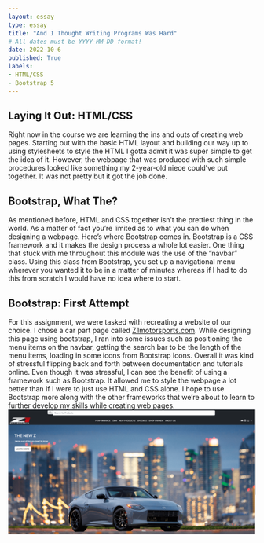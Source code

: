 ```yaml
---
layout: essay
type: essay
title: "And I Thought Writing Programs Was Hard"
# All dates must be YYYY-MM-DD format!
date: 2022-10-6
published: True
labels:
- HTML/CSS
- Bootstrap 5
---
```

<h2>Laying It Out: HTML/CSS</h2>
Right now in the course we are learning the ins and outs of creating web pages. Starting out with the basic HTML layout and building our way up to using stylesheets to style the HTML I gotta admit it was super simple to get the idea of it. However, the webpage that was produced with such simple procedures looked like something my 2-year-old niece could’ve put together. It was not pretty but it got the job done. 
<h2>Bootstrap, What The?</h2>
As mentioned before, HTML and CSS together isn’t the prettiest thing in the world. As a matter of fact you’re limited as to what you can do when designing a webpage. Here’s where Bootstrap comes in. Bootstrap is a CSS framework and it makes the design process a whole lot easier. One thing that stuck with me throughout this module was the use of the “navbar” class. Using this class from Bootstrap, you set up a navigational menu wherever you wanted it to be in a matter of minutes whereas if I had to do this from scratch I would have no idea where to start.
<h2>Bootstrap: First Attempt</h2>
For this assignment, we were tasked with recreating a website of our choice. I chose a car part page called <a href="https://www.z1motorsports.com/">Z1motorsports.com</a>. While designing this page using bootstrap, I ran into some issues such as positioning the menu items on the navbar, getting the search bar to be the length of the menu items, loading in some icons from Bootstrap Icons. Overall it was kind of stressful flipping back and forth between documentation and tutorials online. Even though it was stressful, I can see the benefit of using a framework such as Bootstrap. It allowed me to style the webpage a lot better than If I were to just use HTML and CSS alone. I hope to use Bootstrap more along with the other frameworks that we’re about to learn to further develop my skills while creating web pages.
<img width="700px" img="" class="img-fluid" src="../img/Remake.png">
